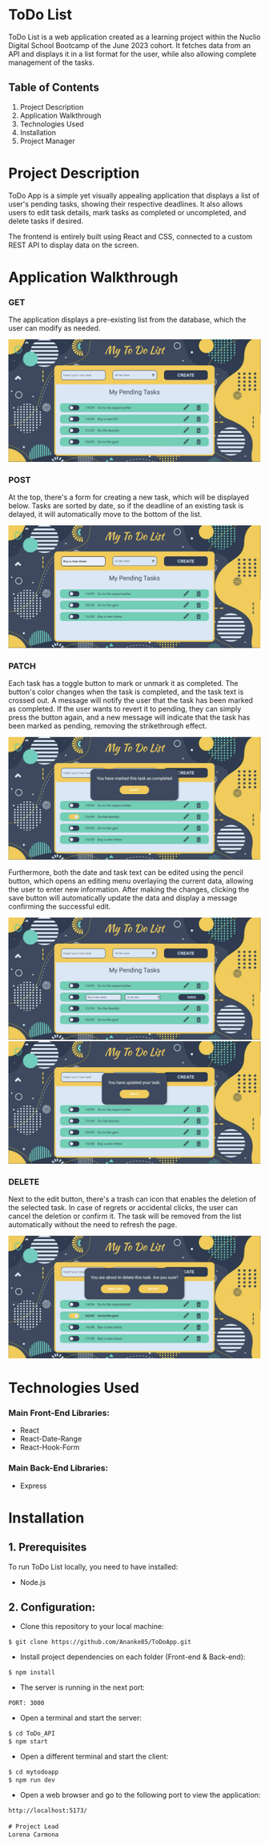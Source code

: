 # ToDo List
ToDo List is a web application created as a learning project within the Nuclio Digital School Bootcamp of the June 2023 cohort. It fetches data from an API and displays it in a list format for the user, while also allowing complete management of the tasks.

## Table of Contents

1. Project Description
2. Application Walkthrough
3. Technologies Used
4. Installation
5. Project Manager

# Project Description
ToDo App is a simple yet visually appealing application that displays a list of user's pending tasks, showing their respective deadlines. It also allows users to edit task details, mark tasks as completed or uncompleted, and delete tasks if desired.

The frontend is entirely built using React and CSS, connected to a custom REST API to display data on the screen.


# Application Walkthrough
### GET
The application displays a pre-existing list from the database, which the user can modify as needed.

![Screenshot](./Screenshots/todolist.jpg)

### POST
At the top, there's a form for creating a new task, which will be displayed below. Tasks are sorted by date, so if the deadline of an existing task is delayed, it will automatically move to the bottom of the list.

 ![Screenshot](./Screenshots/create_todo.jpg)


### PATCH
Each task has a toggle button to mark or unmark it as completed. The button's color changes when the task is completed, and the task text is crossed out. A message will notify the user that the task has been marked as completed. If the user wants to revert it to pending, they can simply press the button again, and a new message will indicate that the task has been marked as pending, removing the strikethrough effect.

![Screenshot](./Screenshots/todo_done.jpg)

Furthermore, both the date and task text can be edited using the pencil button, which opens an editing menu overlaying the current data, allowing the user to enter new information. After making the changes, clicking the save button will automatically update the data and display a message confirming the successful edit.

![Screenshot](./Screenshots/edition.jpg)
![Screenshot](./Screenshots/edition_message.jpg)

### DELETE

Next to the edit button, there's a trash can icon that enables the deletion of the selected task. In case of regrets or accidental clicks, the user can cancel the deletion or confirm it. The task will be removed from the list automatically without the need to refresh the page.

![Screenshot](./Screenshots/delete_todo.jpg)


# Technologies Used
### Main Front-End Libraries:

* React
* React-Date-Range
* React-Hook-Form

### Main Back-End Libraries:

* Express

# Installation
## 1. Prerequisites

To run ToDo List locally, you need to have installed:
* Node.js

## 2. Configuration:

* Clone this repository to your local machine:
````
$ git clone https://github.com/Ananke85/ToDoApp.git
````
* Install project dependencies on each folder (Front-end & Back-end):
```
$ npm install
````
* The server is running in the next port:
```
PORT: 3000
````
* Open a terminal and start the server:
```
$ cd ToDo_API
$ npm start
````
* Open a different terminal and start the client:
```
$ cd mytodoapp
$ npm run dev
````
* Open a web browser and go to the following port to view the application:
```
http://localhost:5173/

# Project Lead
Lorena Carmona
